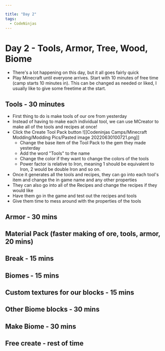 ```yaml
---

title: "Day 2"
tags:
  - CodeNinjas
---
```

# Day 2 - Tools, Armor, Tree, Wood, Biome
- There's a lot happening on this day, but it all goes fairly quick
- Play Minecraft until everyone arrives. Start with 10 minutes of free time (camp starts 10 minutes in). This can be changed as needed or liked, I usually like to give some freetime at the start.
## Tools - 30 minutes
- First thing to do is make tools of our ore from yesterday
- Instead of having to make each individual tool, we can use MCreator to make all of the tools and recipes at once!
- Click the Create Tool Pack button ![[Codeninjas Camps/Minecraft Modding/Modding Pics/Pasted image 20220630100721.png]]
	- Change the base item of the Tool Pack to the gem they made yesterday
	- Add the word "Tools" to the name
	- Change the color if they want to change the colors of the tools
	- Power factor is relative to Iron, meaning 1 should be equivalent to Iron, 2 would be double Iron and so on.
- Once it generates all the tools and recipes, they can go into each tool's item and change the in game name and any other properties
- They can also go into all of the Recipes and change the recipes if they would like
- Have them go in the game and test out the recipes and tools
- Give them time to mess around with the properties of the tools
## Armor - 30 mins
## Material Pack (faster making of ore, tools, armor, 20 mins)
## Break - 15 mins
## Biomes - 15 mins
## Custom textures for our blocks - 15 mins
## Other Biome blocks - 30 mins
## Make Biome - 30 mins
## Free create - rest of time

